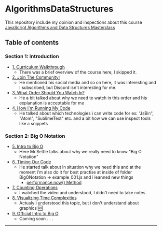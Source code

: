 # AlgorithmsDataStructures

This repository include my opinion and inspections about this course [JavaScript Algorithms and Data Structures Masterclass](https://www.udemy.com/course/js-algorithms-and-data-structures-masterclass/?couponCode=JUST4U02223)

## Table of contents
### Section 1: Introduction

- [1. Curriculum Walkthrough](https://www.udemy.com/course/js-algorithms-and-data-structures-masterclass/learn/lecture/8344040#content)
    - There was a brief overview of the course here, I skipped it.
- [2. Join The Community!](https://www.udemy.com/course/js-algorithms-and-data-structures-masterclass/learn/lecture/35421946#content)
    - He mentioned his social media and so on here, it was interesting and I subscribed, but Discord isn't interesting for me.
- [3. What Order Should You Watch In?](https://www.udemy.com/course/js-algorithms-and-data-structures-masterclass/learn/lecture/8344034#content)
  - He a bit talked about why we need to watch in this order and his explanation is acceptable for me
- [4. How I'm Running My Code](https://www.udemy.com/course/js-algorithms-and-data-structures-masterclass/learn/lecture/9816126#content)
    - He talked about which technologies i can write code for ex: "JsBin", "Atom", "SublimeText" etc. and a bit how we can use inspect tools like a snippets

### Section 2: Big O Notation

- [5. Intro to Big O](https://www.udemy.com/course/js-algorithms-and-data-structures-masterclass/learn/lecture/8344044#content)
    - Here Mr.Settle talks about why we really need to know "Big O Notation"
- [6. Timing Our Code](https://www.udemy.com/course/js-algorithms-and-data-structures-masterclass/learn/lecture/8344046#content)
    - He started talk about in situation why we need this and at the moment i'm also do it for best practise at inside of folder BigONotation -> example_001.js and i leanned new things
      - [performance.now() Method](https://www.geeksforgeeks.org/javascript-performance-now-method/)
- [7. Counting Operations](https://www.udemy.com/course/js-algorithms-and-data-structures-masterclass/learn/lecture/8344048#content)
    - I watched the video and understood, I didn't need to take notes.
- [8. Visualizing Time Complexities](https://www.udemy.com/course/js-algorithms-and-data-structures-masterclass/learn/lecture/8344026#content)
    - Actualy i understood this topic, but i don't understand about graphics 🆘
- [9. Official Intro to Big O](https://www.udemy.com/course/js-algorithms-and-data-structures-masterclass/learn/lecture/11069998#content)
    - Coming soon . . .














------------------------------------------------------------------
<!-- 
![](./design/desktop-design.png)

### Links

- [Solution URL](https://github.com/RaviHamidov/FyloLandingPage)
- [Live Site URL](https://ravihamidov.github.io/FyloLandingPage/)

## My process

### Built with

- Pattern Sass 7 in 1 pattern `Fixed it for MySelf`


- My SASS Folder Structure (for this Project)
  - css
    - main.css
  - sass 
    - base
      - _reset.scss
      - _typography.scss
    - abstarcts
      - _colors.scss
      - _mixins.scss
      - _variables.scss
    - layout
      - _borders.scss
      - _flex.scss
      - _grid.scss
      - _margins.scss
      - _paddings.scss
      - _positions.

- Website - [TheHamidov42]( thehamidov42.herokuapp.com)
- Frontend Mentor - [@RaviHamidov](https://www.frontendmentor.io/profile/@RaviHamidov)
- Twitter - [@RaviHamidov](https://www.twitter.com/@RaviHamidov)
- Instagram - [@RaviHamidov](https://www.instagram.com/ravihamidov/) -->
